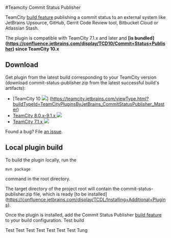 #Teamcity Commit Status Publisher


TeamCity [build feature](https://confluence.jetbrains.com/display/TCDL/Adding+Build+Features) publishing a commit status to an external
system like JetBrains Upsource, GitHub, Gerrit Code Review tool, Bitbucket Cloud or
Atlassian Stash.

The plugin is compatible with TeamCity 7.1.x and later and **[is bundled] (https://confluence.jetbrains.com/display/TCD10/Commit+Status+Publisher) since TeamCity 10.x**

## Download
Get plugin from the latest build corresponding to your TeamCity version (download commit-status-publisher.zip from the latest successful build's artifacts):
- [TeamCity 10 ![](http://teamcity.jetbrains.com/app/rest/builds/buildType:TeamCityPluginsByJetBrains_CommitStatusPublisher_Master/statusIcon)] (https://teamcity.jetbrains.com/viewType.html?buildTypeId=TeamCityPluginsByJetBrains_CommitStatusPublisher_Master)
- [TeamCity 8.0.x-9.1.x ![](http://teamcity.jetbrains.com/app/rest/builds/buildType:TeamCityPluginsByJetBrains_CommitStatusPublisher_91/statusIcon)](https://teamcity.jetbrains.com/viewType.html?buildTypeId=TeamCityPluginsByJetBrains_CommitStatusPublisher_91) 
- [TeamCity 7.1.x ![](http://teamcity.jetbrains.com/app/rest/builds/buildType:TeamCityPluginsByJetBrains_Unsorted_CommitStatusPublisher71/statusIcon)](http://teamcity.jetbrains.com/viewType.html?buildTypeId=TeamCityPluginsByJetBrains_CommitStatusPublisher_71) 

Found a bug? File [an issue](https://youtrack.jetbrains.com/newIssue?project=TW&clearDraft=true&c=Assignee+neverov&c=Subsystem+plugins%3A+other&c=tag+plugin_statusPublisher).

## Local plugin build

To build the plugin locally, run the
```
mvn package
```
command in the root directory.

The target directory of the project root will contain the
commit-status-publisher.zip file, which is ready [to be installed]
(https://confluence.jetbrains.com/display/TCDL/Installing+Additional+Plugins).

Once the plugin is installed, add the Commit Status Publisher  [build feature](https://confluence.jetbrains.com/display/TCDL/Adding+Build+Features) to your build configuration.
Test build

Test
Test
Test
Test
Test
Test
Test
Tung
